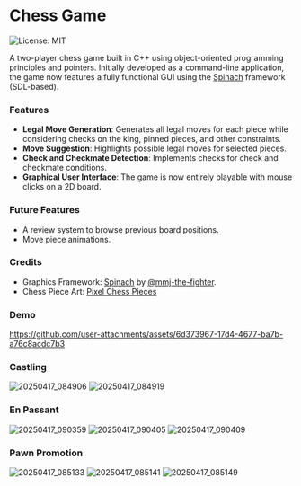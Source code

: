 # Chess Game

![License: MIT](https://img.shields.io/badge/License-MIT-brightgreen.svg)

A two-player chess game built in C++ using object-oriented programming principles and pointers.
Initially developed as a command-line application, the game now features a fully functional GUI using the [Spinach](https://github.com/mmj-the-fighter/Spinach) framework (SDL-based).

### Features

- **Legal Move Generation**: Generates all legal moves for each piece while considering checks on the king, pinned pieces, and other constraints.
- **Move Suggestion**: Highlights possible legal moves for selected pieces.
- **Check and Checkmate Detection**: Implements checks for check and checkmate conditions.
- **Graphical User Interface**: The game is now entirely playable with mouse clicks on a 2D board.

### Future Features

- A review system to browse previous board positions.
- Move piece animations.

### Credits

- Graphics Framework: [Spinach](https://github.com/mmj-the-fighter/Spinach) by [@mmj-the-fighter](https://github.com/mmj-the-fighter).
- Chess Piece Art: [Pixel Chess Pieces](https://opengameart.org/content/pixel-chess-pieces)

### Demo

https://github.com/user-attachments/assets/6d373967-17d4-4677-ba7b-a76c8acdc7b3

### Castling
![20250417_084906](https://github.com/user-attachments/assets/3a22f96b-572a-420d-b58c-92167963ddc4)
![20250417_084919](https://github.com/user-attachments/assets/901c93ce-7a84-4c46-a55c-422f9ca6490f)

### En Passant
![20250417_090359](https://github.com/user-attachments/assets/5f124f6e-2571-4151-811d-c92642d97a78)
![20250417_090405](https://github.com/user-attachments/assets/f6ca8c6e-0deb-40da-9782-b18ec24c9e14)
![20250417_090409](https://github.com/user-attachments/assets/1525b89b-0935-469d-b188-9c1d5f64f714)

### Pawn Promotion
![20250417_085133](https://github.com/user-attachments/assets/d2238c52-a758-4ba9-bc03-ed9c14d16a08)
![20250417_085141](https://github.com/user-attachments/assets/6cdcf5bf-5fa9-483a-ba95-ac6ab06c0ccc)
![20250417_085149](https://github.com/user-attachments/assets/d7546eb3-01f7-4ed5-a6c5-cff3c177e5e4)

